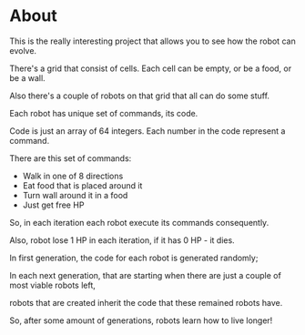 # About
This is the really interesting project that allows you to see how the robot can evolve.

There's a grid that consist of cells. Each cell can be empty, or be a food, or be a wall.

Also there's a couple of robots on that grid that all can do some stuff.

Each robot has unique set of commands, its code.

Code is just an array of 64 integers. Each number in the code represent a command.

There are this set of commands:
- Walk in one of 8 directions
- Eat food that is placed around it
- Turn wall around it in a food
- Just get free HP

So, in each iteration each robot execute its commands consequently.

Also, robot lose 1 HP in each iteration, if it has 0 HP - it dies.

In first generation, the code for each robot is generated randomly;

In each next generation, that are starting when there are just a couple of most viable robots left,

robots that are created inherit the code that these remained robots have.

So, after some amount of generations, robots learn how to live longer!
